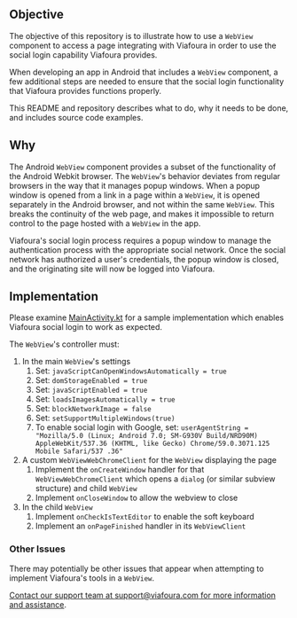 ## Objective

The objective of this repository is to illustrate how to use a `WebView`
component to access a page integrating with Viafoura in order to use the social
login capability Viafoura provides.

When developing an app in Android that includes a `WebView` component, a few
additional steps are needed to ensure that the social login functionality that
Viafoura provides functions properly.

This README and repository describes what to do, why it needs to be done, and
includes source code examples.

## Why

The Android `WebView` component provides a subset of the functionality of the
Android Webkit browser. The `WebView`'s behavior deviates from regular browsers
in the way that it manages popup windows. When a popup window is opened from a
link in a page within a `WebView`, it is opened separately in the Android
browser, and not within the same `WebView`. This breaks the continuity of the
web page, and makes it impossible to return control to the page hosted with a
`WebView` in the app.

Viafoura's social login process requires a popup window to manage the
authentication process with the appropriate social network. Once the social
network has authorized a user's credentials, the popup window is closed, and the
originating site will now be logged into Viafoura.

## Implementation

Please examine
[MainActivity.kt](app/src/main/java/com/viafoura/webviewexample/MainActivity.kt)
for a sample implementation which enables Viafoura social login to work as
expected.

The `WebView`'s controller must:

1. In the main `WebView`'s settings
   1. Set: `javaScriptCanOpenWindowsAutomatically = true`
   2. Set: `domStorageEnabled = true`
   3. Set: `javaScriptEnabled = true`
   4. Set: `loadsImagesAutomatically = true`
   5. Set: `blockNetworkImage = false`
   6. Set: `setSupportMultipleWindows(true)`
   7. To enable social login with Google, set:
   `userAgentString = "Mozilla/5.0 (Linux; Android 7.0; SM-G930V Build/NRD90M)
   AppleWebKit/537.36 (KHTML, like Gecko) Chrome/59.0.3071.125 Mobile Safari/537
   .36"`
2. A custom `WebViewWebChromeClient` for the `WebView` displaying the page
   1. Implement the `onCreateWindow` handler for that `WebViewWebChromeClient`
   which opens a `dialog` (or similar subview structure) and child `WebView`
   2. Implement `onCloseWindow` to allow the webview to close
3. In the child `WebView`
   1. Implement `onCheckIsTextEditor` to enable the soft keyboard
   2. Implement an `onPageFinished` handler in its `WebViewClient`

### Other Issues

There may potentially be other issues that appear when attempting to implement
Viafoura's tools in a `WebView`.

[Contact our support team at support@viafoura.com for more information and
assistance](mailto:support@viafoura.com).
